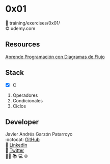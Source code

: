 # 0x01
:open_file_folder: training/exercises/0x01/  
:copyright: udemy.com

## Resources
[Aprende Programación con Diagramas de Flujo](https://www.udemy.com/course-dashboard-redirect/?course_id=675742)

## Stack
* [x] C
1. Operadores
2. Condicionales
3. Ciclos

## Developer
Javier Andrés Garzón Patarroyo  
:octocat: [GitHub](https://github.com/javierandresgp/)  
:link: [Linkedin](https://www.linkedin.com/in/javierandresgp/)  
:link: [Twitter](https://twitter.com/javierandresgp0)  
:man_technologist: :books: :computer: :globe_with_meridians:
